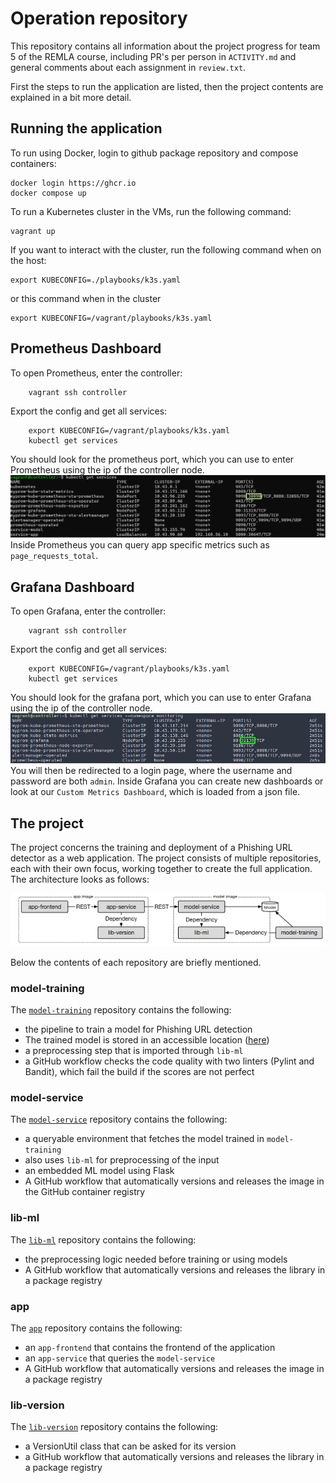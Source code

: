 # Operation repository
This repository contains all information about the project progress for team 5 of the REMLA course, including PR's per person in `ACTIVITY.md` and general comments about each assignment in `review.txt`.

First the steps to run the application are listed, then the project contents are explained in a bit more detail.

## Running the application

To run using Docker, login to github package repository and compose containers:

```
docker login https://ghcr.io
docker compose up
```

To run a Kubernetes cluster in the VMs, run the following command:

```
vagrant up
```

If you want to interact with the cluster, run the following command when on the host:

```
export KUBECONFIG=./playbooks/k3s.yaml
```

or this command when in the cluster
```
export KUBECONFIG=/vagrant/playbooks/k3s.yaml
```

## Prometheus Dashboard
To open Prometheus, enter the controller:
```
    vagrant ssh controller
```
Export the config and get all services:
```
    export KUBECONFIG=/vagrant/playbooks/k3s.yaml
    kubectl get services
```
You should look for the prometheus port, which you can use to enter Prometheus using the ip of the controller node.
![prometheus-port](assets/prometheus-port.png)
Inside Prometheus you can query app specific metrics such as ```page_requests_total```.


## Grafana Dashboard
To open Grafana, enter the controller:
```
    vagrant ssh controller
```
Export the config and get all services:
```
    export KUBECONFIG=/vagrant/playbooks/k3s.yaml
    kubectl get services
```
You should look for the grafana port, which you can use to enter Grafana using the ip of the controller node.
![grafana-port](assets/grafana-port.png)
You will then be redirected to a login page, where the username and password are both `admin`. Inside Grafana you can create new dashboards or look at our `Custom Metrics Dashboard`, which is loaded from a json file.


## The project
The project concerns the training and deployment of a Phishing URL detector as a web application. The project consists of multiple repositories, each with their own focus, working together to create the full application. The architecture looks as follows:

![architecture](assets/architecture.png)

Below the contents of each repository are briefly mentioned.

### model-training
The [`model-training`](https://github.com/REMLA24-Team-5/Model-Training) repository contains the following:
- the pipeline to train a model for Phishing URL detection
- The trained model is stored in an accessible location ([here](https://drive.google.com/file/d/185n3q-K-l3eiFwiThouljU_j9rYDugIX)) 
- a preprocessing step that is imported through `lib-ml` 
- a GitHub workflow checks the code quality with two linters (Pylint and Bandit), which fail the build if the scores are not perfect

### model-service
The [`model-service`](https://github.com/REMLA24-Team-5/model-service) repository contains the following:
- a queryable environment that fetches the model trained in `model-training`
- also uses `lib-ml` for preprocessing of the input
- an embedded ML model using Flask
- A GitHub workflow that automatically versions and releases the image in the GitHub container registry

### lib-ml
The [`lib-ml`](https://github.com/REMLA24-Team-5/lib-ml) repository contains the following:
- the preprocessing logic needed before training or using models
- A GitHub workflow that automatically versions and releases the library in a package registry

### app
The [`app`](https://github.com/REMLA24-Team-5/app) repository contains the following:
- an `app-frontend` that contains the frontend of the application
- an `app-service` that queries the `model-service`
- A GitHub workflow that automatically versions and releases the image in a package registry

### lib-version
The [`lib-version`](https://github.com/REMLA24-Team-5/lib-versino) repository contains the following:
- a VersionUtil class that can be asked for its version
- a GitHub workflow that automatically versions and releases the library in a package registry

